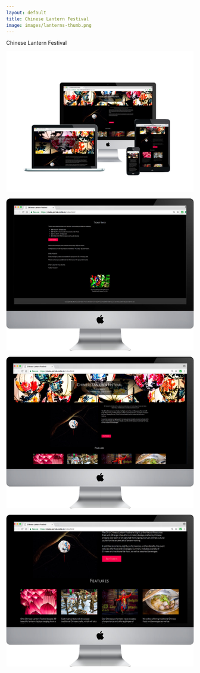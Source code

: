 ```yaml
---
layout: default
title: Chinese Lantern Festival
image: images/lanterns-thumb.png
---
```

Chinese Lantern Festival

![Lantern Festival Photo 1](/images/lanterns-1.jpg)

![Lantern Festival Photo 2](/images/lanterns-2.jpg)

![Lantern Festival Photo 3](/images/lanterns-3.jpg)

![Lantern Festival Photo 4](/images/lanterns-4.jpg)
